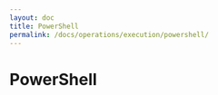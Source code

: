 ```yaml
---
layout: doc
title: PowerShell
permalink: /docs/operations/execution/powershell/
---
```


PowerShell
==========
